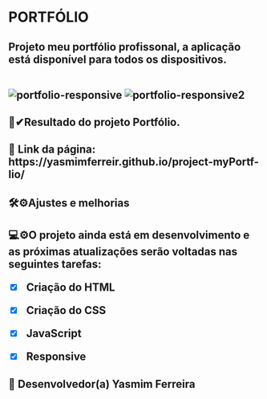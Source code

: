 ## <h1>PORTFÓLIO
  <h2>Projeto meu portfólio profissonal, a aplicação está disponível para todos os dispositivos.<br>
    
    
  <br>
    
 ![portfolio-responsive](https://user-images.githubusercontent.com/97356148/176272082-da3541ed-ba60-4eb4-af0d-9f401b243de4.jpg)
 ![portfolio-responsive2](https://user-images.githubusercontent.com/97356148/176272148-c1b4c207-d1f6-4462-a2db-53d49181606c.jpg)

 <h2>🌟✔Resultado do projeto Portfólio.
 <h2>🚀 Link da página: https://yasmimferreir.github.io/project-myPortf-lio/

<h2>🛠⚙Ajustes e melhorias

<h2>💻⚙O projeto ainda está em desenvolvimento e as próximas atualizações serão voltadas nas seguintes tarefas:

- [x] Criação do HTML
- [x] Criação do CSS
- [x] JavaScript
- [x] Responsive
  


## 🤝 Desenvolvedor(a) Yasmim Ferreira
